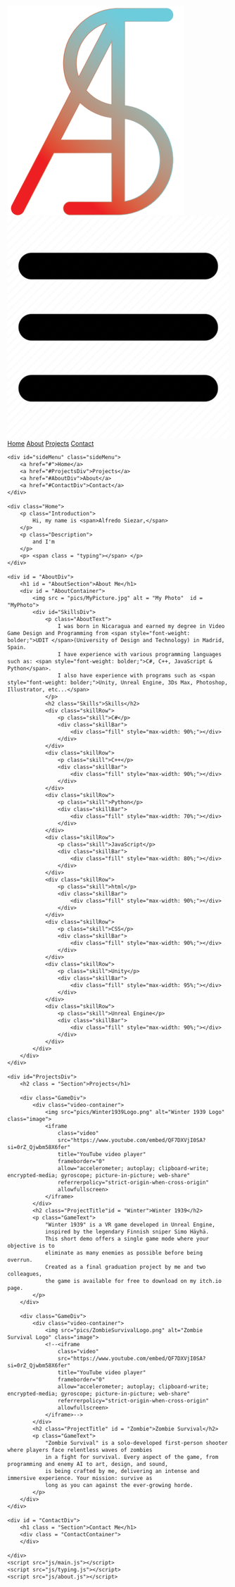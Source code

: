 
<html>
<head>
    <meta charset="UTF-8">
    <meta http-equiv="X-UA-Compatible" content="IE=edge">
    <meta name="viewport" content="width=device-width, initial-scale=1.0">
    <title>Alfsiezar GameDev</title>
    <link rel="stylesheet" href="css/styles.css">
    <link rel="stylesheet" href="css/home.css">
    <link rel="stylesheet" href="css/about.css">
    <link rel="stylesheet" href="css/projects.css">
    <link rel="stylesheet" href="css/contact.css">

</head>
<body>
    <div id = "TopbarDiv">
        <div id = "textMenuDiv">
            <img src="pics/DevLogo.png" alt="Alf Siezar Developer Logo" id="logo">
        </div>
        <div id = "RightMenuDiv">
            <img src = "icons/burgerMenuIcon.webp" alt = "BurgerMenuIcon" id = "BurgerMenu">
            <a class = "TopbarButton" href="#">Home</a>
            <a class = "TopbarButton" href="#AboutDiv">About</a>
            <a class = "TopbarButton" href="#ProjectsDiv">Projects</a>
            <a class = "TopbarButton" href="#ContactDiv" style = "padding-right: 100px;">Contact</a>
            </div>
    </div>

    <div id="sideMenu" class="sideMenu">
        <a href="#">Home</a>
        <a href="#ProjectsDiv">Projects</a>
        <a href="#AboutDiv">About</a>
        <a href="#ContactDiv">Contact</a>
    </div>

    <div class="Home">
        <p class="Introduction">
            Hi, my name is <span>Alfredo Siezar,</span>
        </p>
        <p class="Description">
            and I'm
        </p>
        <p> <span class = "typing"></span> </p>
    </div>

    <div id = "AboutDiv">
        <h1 id = "AboutSection">About Me</h1>
        <div id = "AboutContainer">
            <img src = "pics/MyPicture.jpg" alt = "My Photo"  id = "MyPhoto">
            <div id="SkillsDiv">
                <p class="AboutText">
                    I was born in Nicaragua and earned my degree in Video Game Design and Programming from <span style="font-weight: bolder;">UDIT </span>(University of Design and Technology) in Madrid, Spain.
                    I have experience with various programming languages such as: <span style="font-weight: bolder;">C#, C++, JavaScript & Python</span>.
                    I also have experience with programs such as <span style="font-weight: bolder;">Unity, Unreal Engine, 3Ds Max, Photoshop, Illustrator, etc...</span>
                </p>
                <h2 class="Skills">Skills</h2>
                <div class="skillRow">
                    <p class="skill">C#</p>
                    <div class="skillBar">
                        <div class="fill" style="max-width: 90%;"></div>
                    </div>
                </div>
                <div class="skillRow">
                    <p class="skill">C++</p>
                    <div class="skillBar">
                        <div class="fill" style="max-width: 90%;"></div>
                    </div>
                </div>
                <div class="skillRow">
                    <p class="skill">Python</p>
                    <div class="skillBar">
                        <div class="fill" style="max-width: 70%;"></div>
                    </div>
                </div>
                <div class="skillRow">
                    <p class="skill">JavaScript</p>
                    <div class="skillBar">
                        <div class="fill" style="max-width: 80%;"></div>
                    </div>
                </div>
                <div class="skillRow">
                    <p class="skill">html</p>
                    <div class="skillBar">
                        <div class="fill" style="max-width: 90%;"></div>
                    </div>
                </div>
                <div class="skillRow">
                    <p class="skill">CSS</p>
                    <div class="skillBar">
                        <div class="fill" style="max-width: 90%;"></div>
                    </div>
                </div>
                <div class="skillRow">
                    <p class="skill">Unity</p>
                    <div class="skillBar">
                        <div class="fill" style="max-width: 95%;"></div>
                    </div>
                </div>
                <div class="skillRow">
                    <p class="skill">Unreal Engine</p>
                    <div class="skillBar">
                        <div class="fill" style="max-width: 90%;"></div>
                    </div>
                </div>
            </div>
        </div>
    </div>

    <div id="ProjectsDiv">
        <h2 class = "Section">Projects</h1>

        <div class="GameDiv">
            <div class="video-container">
                <img src="pics/Winter1939Logo.png" alt="Winter 1939 Logo" class="image">
                <iframe 
                    class="video"
                    src="https://www.youtube.com/embed/QF7DXVjI0SA?si=0rZ_Qjwbm58X6fer" 
                    title="YouTube video player" 
                    frameborder="0" 
                    allow="accelerometer; autoplay; clipboard-write; encrypted-media; gyroscope; picture-in-picture; web-share" 
                    referrerpolicy="strict-origin-when-cross-origin" 
                    allowfullscreen>
                </iframe>
            </div>
            <h2 class="ProjectTitle"id = "Winter">Winter 1939</h2>
            <p class="GameText"> 
                "Winter 1939" is a VR game developed in Unreal Engine, 
                inspired by the legendary Finnish sniper Simo Häyhä. 
                This short demo offers a single game mode where your objective is to 
                eliminate as many enemies as possible before being overrun. 
                Created as a final graduation project by me and two colleagues, 
                the game is available for free to download on my itch.io page.
            </p>
        </div>

        <div class="GameDiv">
            <div class="video-container">
                <img src="pics/ZombieSurvivalLogo.png" alt="Zombie Survival Logo" class="image">
                <!--<iframe 
                    class="video"
                    src="https://www.youtube.com/embed/QF7DXVjI0SA?si=0rZ_Qjwbm58X6fer" 
                    title="YouTube video player" 
                    frameborder="0" 
                    allow="accelerometer; autoplay; clipboard-write; encrypted-media; gyroscope; picture-in-picture; web-share" 
                    referrerpolicy="strict-origin-when-cross-origin" 
                    allowfullscreen>
                </iframe>-->
            </div>
            <h2 class="ProjectTitle" id = "Zombie">Zombie Survival</h2>
            <p class="GameText"> 
                "Zombie Survival" is a solo-developed first-person shooter where players face relentless waves of zombies 
                in a fight for survival. Every aspect of the game, from programming and enemy AI to art, design, and sound, 
                is being crafted by me, delivering an intense and immersive experience. Your mission: survive as 
                long as you can against the ever-growing horde.
            </p>
        </div>
    </div>
    
    <div id = "ContactDiv">
        <h1 class = "Section">Contact Me</h1>
        <div class = "ContactContainer">
        </div>

    </div>
    <script src="js/main.js"></script>
    <script src="js/typing.js"></script>
    <script src="js/about.js"></script>


</body>
</html>